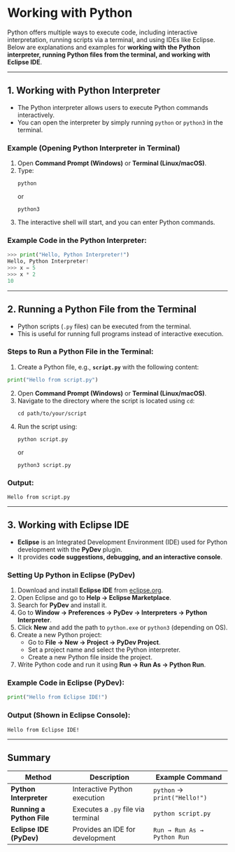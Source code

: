 # **Working with Python**

Python offers multiple ways to execute code, including interactive interpretation, running scripts via a terminal, and using IDEs like Eclipse. Below are explanations and examples for **working with the Python interpreter, running Python files from the terminal, and working with Eclipse IDE**.

---

## **1. Working with Python Interpreter**
- The Python interpreter allows users to execute Python commands interactively.
- You can open the interpreter by simply running `python` or `python3` in the terminal.

### **Example (Opening Python Interpreter in Terminal)**
1. Open **Command Prompt (Windows)** or **Terminal (Linux/macOS)**.
2. Type:
   ```
   python
   ```
   or  
   ```
   python3
   ```
3. The interactive shell will start, and you can enter Python commands.

### **Example Code in the Python Interpreter:**
```python
>>> print("Hello, Python Interpreter!")
Hello, Python Interpreter!
>>> x = 5
>>> x * 2
10
```

---

## **2. Running a Python File from the Terminal**
- Python scripts (`.py` files) can be executed from the terminal.
- This is useful for running full programs instead of interactive execution.

### **Steps to Run a Python File in the Terminal:**
1. Create a Python file, e.g., **`script.py`** with the following content:
```python
print("Hello from script.py")
```
2. Open **Command Prompt (Windows)** or **Terminal (Linux/macOS)**.
3. Navigate to the directory where the script is located using `cd`:
   ```
   cd path/to/your/script
   ```
4. Run the script using:
   ```
   python script.py
   ```
   or  
   ```
   python3 script.py
   ```

### **Output:**
```
Hello from script.py
```

---

## **3. Working with Eclipse IDE**
- **Eclipse** is an Integrated Development Environment (IDE) used for Python development with the **PyDev** plugin.
- It provides **code suggestions, debugging, and an interactive console**.

### **Setting Up Python in Eclipse (PyDev)**
1. Download and install **Eclipse IDE** from [eclipse.org](https://www.eclipse.org/downloads/).
2. Open Eclipse and go to **Help → Eclipse Marketplace**.
3. Search for **PyDev** and install it.
4. Go to **Window → Preferences → PyDev → Interpreters → Python Interpreter**.
5. Click **New** and add the path to `python.exe` or `python3` (depending on OS).
6. Create a new Python project:
   - Go to **File → New → Project → PyDev Project**.
   - Set a project name and select the Python interpreter.
   - Create a new Python file inside the project.
7. Write Python code and run it using **Run → Run As → Python Run**.

### **Example Code in Eclipse (PyDev):**
```python
print("Hello from Eclipse IDE!")
```

### **Output (Shown in Eclipse Console):**
```
Hello from Eclipse IDE!
```

---

## **Summary**
| Method                        | Description | Example Command |
|-------------------------------|-------------|----------------|
| **Python Interpreter** | Interactive Python execution | `python` → `print("Hello!")` |
| **Running a Python File** | Executes a `.py` file via terminal | `python script.py` |
| **Eclipse IDE (PyDev)** | Provides an IDE for development | `Run → Run As → Python Run` |
